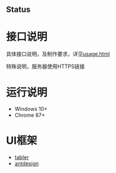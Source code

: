 Status
------

# 接口说明

具体接口说明，及制作要求，详见[usage.html](usage.html)

特殊说明，服务器使用HTTPS链接

# 运行说明

* Windows 10+
* Chrome 87+

# UI框架

* [tabler](https://github.com/tabler/tabler)
* [antdesign](https://antdv.com/components/overview)
